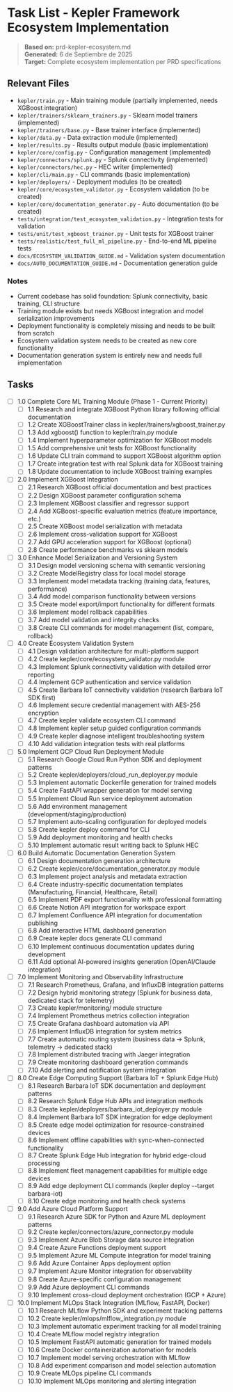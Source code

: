 # Task List - Kepler Framework Ecosystem Implementation

> **Based on:** prd-kepler-ecosystem.md  
> **Generated:** 6 de Septiembre de 2025  
> **Target:** Complete ecosystem implementation per PRD specifications

## Relevant Files

- `kepler/train.py` - Main training module (partially implemented, needs XGBoost integration)
- `kepler/trainers/sklearn_trainers.py` - Sklearn model trainers (implemented)
- `kepler/trainers/base.py` - Base trainer interface (implemented)
- `kepler/data.py` - Data extraction module (implemented)
- `kepler/results.py` - Results output module (basic implementation)
- `kepler/core/config.py` - Configuration management (implemented)
- `kepler/connectors/splunk.py` - Splunk connectivity (implemented)
- `kepler/connectors/hec.py` - HEC writer (implemented)
- `kepler/cli/main.py` - CLI commands (basic implementation)
- `kepler/deployers/` - Deployment modules (to be created)
- `kepler/core/ecosystem_validator.py` - Ecosystem validation (to be created)
- `kepler/core/documentation_generator.py` - Auto documentation (to be created)
- `tests/integration/test_ecosystem_validation.py` - Integration tests for validation
- `tests/unit/test_xgboost_trainer.py` - Unit tests for XGBoost trainer
- `tests/realistic/test_full_ml_pipeline.py` - End-to-end ML pipeline tests
- `docs/ECOSYSTEM_VALIDATION_GUIDE.md` - Validation system documentation
- `docs/AUTO_DOCUMENTATION_GUIDE.md` - Documentation generation guide

### Notes

- Current codebase has solid foundation: Splunk connectivity, basic training, CLI structure
- Training module exists but needs XGBoost integration and model serialization improvements
- Deployment functionality is completely missing and needs to be built from scratch
- Ecosystem validation system needs to be created as new core functionality
- Documentation generation system is entirely new and needs full implementation

## Tasks

- [ ] 1.0 Complete Core ML Training Module (Phase 1 - Current Priority)
  - [ ] 1.1 Research and integrate XGBoost Python library following official documentation
  - [ ] 1.2 Create XGBoostTrainer class in kepler/trainers/xgboost_trainer.py
  - [ ] 1.3 Add xgboost() function to kepler/train.py module
  - [ ] 1.4 Implement hyperparameter optimization for XGBoost models
  - [ ] 1.5 Add comprehensive unit tests for XGBoost functionality
  - [ ] 1.6 Update CLI train command to support XGBoost algorithm option
  - [ ] 1.7 Create integration test with real Splunk data for XGBoost training
  - [ ] 1.8 Update documentation to include XGBoost training examples

- [ ] 2.0 Implement XGBoost Integration
  - [ ] 2.1 Research XGBoost official documentation and best practices
  - [ ] 2.2 Design XGBoost parameter configuration schema
  - [ ] 2.3 Implement XGBoost classifier and regressor support
  - [ ] 2.4 Add XGBoost-specific evaluation metrics (feature importance, etc.)
  - [ ] 2.5 Create XGBoost model serialization with metadata
  - [ ] 2.6 Implement cross-validation support for XGBoost
  - [ ] 2.7 Add GPU acceleration support for XGBoost (optional)
  - [ ] 2.8 Create performance benchmarks vs sklearn models

- [ ] 3.0 Enhance Model Serialization and Versioning System
  - [ ] 3.1 Design model versioning schema with semantic versioning
  - [ ] 3.2 Create ModelRegistry class for local model storage
  - [ ] 3.3 Implement model metadata tracking (training data, features, performance)
  - [ ] 3.4 Add model comparison functionality between versions
  - [ ] 3.5 Create model export/import functionality for different formats
  - [ ] 3.6 Implement model rollback capabilities
  - [ ] 3.7 Add model validation and integrity checks
  - [ ] 3.8 Create CLI commands for model management (list, compare, rollback)

- [ ] 4.0 Create Ecosystem Validation System
  - [ ] 4.1 Design validation architecture for multi-platform support
  - [ ] 4.2 Create kepler/core/ecosystem_validator.py module
  - [ ] 4.3 Implement Splunk connectivity validation with detailed error reporting
  - [ ] 4.4 Implement GCP authentication and service validation
  - [ ] 4.5 Create Barbara IoT connectivity validation (research Barbara IoT SDK first)
  - [ ] 4.6 Implement secure credential management with AES-256 encryption
  - [ ] 4.7 Create kepler validate ecosystem CLI command
  - [ ] 4.8 Implement kepler setup <platform> guided configuration commands
  - [ ] 4.9 Create kepler diagnose intelligent troubleshooting system
  - [ ] 4.10 Add validation integration tests with real platforms

- [ ] 5.0 Implement GCP Cloud Run Deployment Module
  - [ ] 5.1 Research Google Cloud Run Python SDK and deployment patterns
  - [ ] 5.2 Create kepler/deployers/cloud_run_deployer.py module
  - [ ] 5.3 Implement automatic Dockerfile generation for trained models
  - [ ] 5.4 Create FastAPI wrapper generation for model serving
  - [ ] 5.5 Implement Cloud Run service deployment automation
  - [ ] 5.6 Add environment management (development/staging/production)
  - [ ] 5.7 Implement auto-scaling configuration for deployed models
  - [ ] 5.8 Create kepler deploy command for CLI
  - [ ] 5.9 Add deployment monitoring and health checks
  - [ ] 5.10 Implement automatic result writing back to Splunk HEC

- [ ] 6.0 Build Automatic Documentation Generation System
  - [ ] 6.1 Design documentation generation architecture
  - [ ] 6.2 Create kepler/core/documentation_generator.py module
  - [ ] 6.3 Implement project analysis and metadata extraction
  - [ ] 6.4 Create industry-specific documentation templates (Manufacturing, Financial, Healthcare, Retail)
  - [ ] 6.5 Implement PDF export functionality with professional formatting
  - [ ] 6.6 Create Notion API integration for workspace export
  - [ ] 6.7 Implement Confluence API integration for documentation publishing
  - [ ] 6.8 Add interactive HTML dashboard generation
  - [ ] 6.9 Create kepler docs generate CLI command
  - [ ] 6.10 Implement continuous documentation updates during development
  - [ ] 6.11 Add optional AI-powered insights generation (OpenAI/Claude integration)

- [ ] 7.0 Implement Monitoring and Observability Infrastructure
  - [ ] 7.1 Research Prometheus, Grafana, and InfluxDB integration patterns
  - [ ] 7.2 Design hybrid monitoring strategy (Splunk for business data, dedicated stack for telemetry)
  - [ ] 7.3 Create kepler/monitoring/ module structure
  - [ ] 7.4 Implement Prometheus metrics collection integration
  - [ ] 7.5 Create Grafana dashboard automation via API
  - [ ] 7.6 Implement InfluxDB integration for system metrics
  - [ ] 7.7 Create automatic routing system (business data → Splunk, telemetry → dedicated stack)
  - [ ] 7.8 Implement distributed tracing with Jaeger integration
  - [ ] 7.9 Create monitoring dashboard generation commands
  - [ ] 7.10 Add alerting and notification system integration

- [ ] 8.0 Create Edge Computing Support (Barbara IoT + Splunk Edge Hub)
  - [ ] 8.1 Research Barbara IoT SDK documentation and deployment patterns
  - [ ] 8.2 Research Splunk Edge Hub APIs and integration methods
  - [ ] 8.3 Create kepler/deployers/barbara_iot_deployer.py module
  - [ ] 8.4 Implement Barbara IoT SDK integration for edge deployment
  - [ ] 8.5 Create edge model optimization for resource-constrained devices
  - [ ] 8.6 Implement offline capabilities with sync-when-connected functionality
  - [ ] 8.7 Create Splunk Edge Hub integration for hybrid edge-cloud processing
  - [ ] 8.8 Implement fleet management capabilities for multiple edge devices
  - [ ] 8.9 Add edge deployment CLI commands (kepler deploy --target barbara-iot)
  - [ ] 8.10 Create edge monitoring and health check systems

- [ ] 9.0 Add Azure Cloud Platform Support
  - [ ] 9.1 Research Azure SDK for Python and Azure ML deployment patterns
  - [ ] 9.2 Create kepler/connectors/azure_connector.py module
  - [ ] 9.3 Implement Azure Blob Storage data source integration
  - [ ] 9.4 Create Azure Functions deployment support
  - [ ] 9.5 Implement Azure ML Compute integration for model training
  - [ ] 9.6 Add Azure Container Apps deployment option
  - [ ] 9.7 Implement Azure Monitor integration for observability
  - [ ] 9.8 Create Azure-specific configuration management
  - [ ] 9.9 Add Azure deployment CLI commands
  - [ ] 9.10 Implement cross-cloud deployment orchestration (GCP + Azure)

- [ ] 10.0 Implement MLOps Stack Integration (MLflow, FastAPI, Docker)
  - [ ] 10.1 Research MLflow Python SDK and experiment tracking patterns
  - [ ] 10.2 Create kepler/mlops/mlflow_integration.py module
  - [ ] 10.3 Implement automatic experiment tracking for all model training
  - [ ] 10.4 Create MLflow model registry integration
  - [ ] 10.5 Implement FastAPI automatic generation for trained models
  - [ ] 10.6 Create Docker containerization automation for models
  - [ ] 10.7 Implement model serving orchestration with MLflow
  - [ ] 10.8 Add experiment comparison and model selection automation
  - [ ] 10.9 Create MLOps pipeline CLI commands
  - [ ] 10.10 Implement MLOps monitoring and alerting integration
